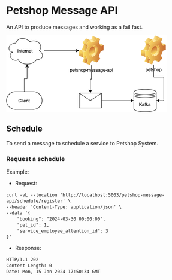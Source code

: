 # Petshop Message API

An API to produce messages and working as a fail fast.


![Diagram](./diagramas/petshop-system.drawio.png "Diagram")

## Schedule

To send a message to schedule a service to Petshop System.

### Request a schedule

Example:

* Request:

```
curl -vL --location 'http://localhost:5003/petshop-message-api/schedule/register' \
--header 'Content-Type: application/json' \
--data '{
    "booking": "2024-03-30 00:00:00",
    "pet_id": 1,
    "service_employee_attention_id": 3
}'
```

* Response: 

```
HTTP/1.1 202 
Content-Length: 0
Date: Mon, 15 Jan 2024 17:50:34 GMT
```

